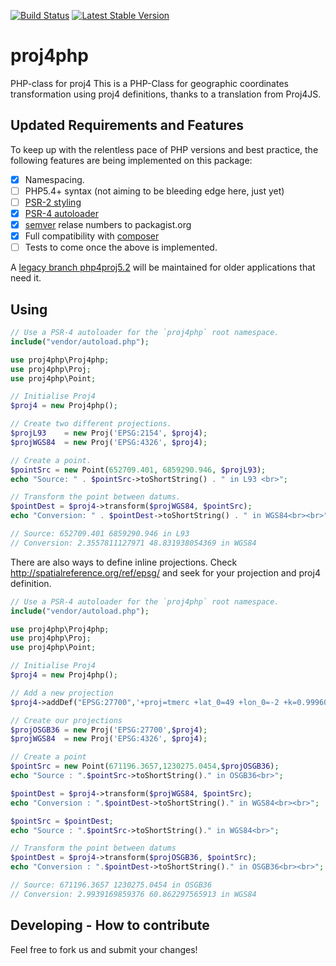 [![Build Status](https://img.shields.io/travis/proj4php/proj4php/master.svg)](https://travis-ci.org/proj4php/proj4php)
[![Latest Stable Version](https://img.shields.io/packagist/dt/proj4php/proj4php.svg)](https://packagist.org/packages/proj4php/proj4php)

# proj4php
PHP-class for proj4
This is a PHP-Class for geographic coordinates transformation using proj4 definitions,
thanks to a translation from Proj4JS. 

## Updated Requirements and Features

To keep up with the relentless pace of PHP versions and best practice, the following
features are being implemented on this package:

* [x] Namespacing.
* [ ] PHP5.4+ syntax (not aiming to be bleeding edge here, just yet)
* [ ] [PSR-2 styling](http://www.php-fig.org/psr/psr-2/)
* [x] [PSR-4 autoloader](http://www.php-fig.org/psr/psr-4/)
* [x] [semver](http://semver.org/) relase numbers to packagist.org
* [x] Full compatibility with [composer](https://getcomposer.org/)
* [ ] Tests to come once the above is implemented.

A [legacy branch php4proj5.2](https://github.com/proj4php/proj4php/tree/proj4php5.2) will be
maintained for older applications that need it.

## Using

```php
// Use a PSR-4 autoloader for the `proj4php` root namespace.
include("vendor/autoload.php");

use proj4php\Proj4php;
use proj4php\Proj;
use proj4php\Point;

// Initialise Proj4
$proj4 = new Proj4php();

// Create two different projections.
$projL93    = new Proj('EPSG:2154', $proj4);
$projWGS84  = new Proj('EPSG:4326', $proj4);

// Create a point.
$pointSrc = new Point(652709.401, 6859290.946, $projL93);
echo "Source: " . $pointSrc->toShortString() . " in L93 <br>";

// Transform the point between datums.
$pointDest = $proj4->transform($projWGS84, $pointSrc);
echo "Conversion: " . $pointDest->toShortString() . " in WGS84<br><br>";

// Source: 652709.401 6859290.946 in L93
// Conversion: 2.3557811127971 48.831938054369 in WGS84
```

There are also ways to define inline projections.
Check http://spatialreference.org/ref/epsg/ and seek for your projection and proj4 definition.

```php
// Use a PSR-4 autoloader for the `proj4php` root namespace.
include("vendor/autoload.php");

use proj4php\Proj4php;
use proj4php\Proj;
use proj4php\Point;

// Initialise Proj4
$proj4 = new Proj4php();

// Add a new projection
$proj4->addDef("EPSG:27700",'+proj=tmerc +lat_0=49 +lon_0=-2 +k=0.9996012717 +x_0=400000 +y_0=-100000 +ellps=airy +datum=OSGB36 +units=m +no_defs');

// Create our projections
$projOSGB36 = new Proj('EPSG:27700',$proj4);
$projWGS84  = new Proj('EPSG:4326', $proj4);

// Create a point
$pointSrc = new Point(671196.3657,1230275.0454,$projOSGB36);
echo "Source : ".$pointSrc->toShortString()." in OSGB36<br>";

$pointDest = $proj4->transform($projWGS84, $pointSrc);
echo "Conversion : ".$pointDest->toShortString()." in WGS84<br><br>";

$pointSrc = $pointDest;
echo "Source : ".$pointSrc->toShortString()." in WGS84<br>";

// Transform the point between datums
$pointDest = $proj4->transform($projOSGB36, $pointSrc);
echo "Conversion : ".$pointDest->toShortString()." in OSGB36<br><br>";

// Source: 671196.3657 1230275.0454 in OSGB36
// Conversion: 2.9939169859376 60.862297565913 in WGS84
```

## Developing - How to contribute

Feel free to fork us and submit your changes!
